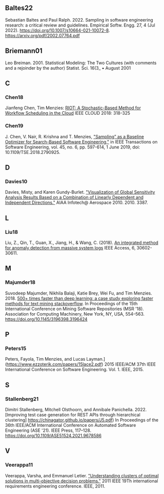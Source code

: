 
## Baltes22

Sebastian Baltes and Paul Ralph. 2022. Sampling in software engineering research: a critical review and guidelines. Empirical Softw. Engg. 27, 4 (Jul 2022). https://doi.org/10.1007/s10664-021-10072-8.
https://arxiv.org/pdf/2002.07764.pdf


## Briemann01

Leo Breiman. 2001.
Statistical Modeling: The Two Cultures (with comments and a rejoinder by the author)
Statist. Sci.
16(3_ • August 2001

## C

### Chen18

Jianfeng Chen, Tim Menzies:
  [RIOT: A Stochastic-Based Method for Workflow Scheduling in the Cloud](https://arxiv.org/pdf/1708.08127.pdf)
  IEEE CLOUD 2018: 318-325


### Chen19

J. Chen, V. Nair, R. Krishna and T. Menzies,
 ["Sampling” as a Baseline Optimizer for Search-Based Software Engineering,"](https://arxiv.org/pdf/1608.07617.pdf)
 in IEEE Transactions on Software Engineering, vol. 45, no. 6, pp. 597-614, 1 June 2019, doi: 10.1109/TSE.2018.2790925.

## D

###  Davies10

Davies, Misty, and Karen Gundy-Burlet. 
  ["Visualization of Global Sensitivity Analysis Results Based on a Combination of Linearly Dependent and Independent Directions."](https://ntrs.nasa.gov/api/citations/20110010856/downloads/20110010856.pdf)
  AIAA Infotech@ Aerospace 2010. 2010. 3387.



## L

### Liu18

Liu, Z., Qin, T., Guan, X., Jiang, H., & Wang, C. (2018).
  [An integrated method for anomaly detection from massive system logs](https://ieeexplore.ieee.org/stamp/stamp.jsp?arnumber=8371223)
  IEEE Access, 6, 30602-30611.

## M

### Majumder18

Suvodeep Majumder, Nikhila Balaji, Katie Brey, Wei Fu, and Tim Menzies. 2018.
[500+ times faster than deep learning: a case study exploring faster methods for text mining stackoverflow](https://arxiv.org/pdf/1802.05319.pdf).
In Proceedings of the 15th International Conference on Mining Software Repositories (MSR '18). Association for Computing Machinery, New York, NY, USA, 554–563. https://doi.org/10.1145/3196398.3196424

## P 

### Peters15
Peters, Fayola, Tim Menzies, and Lucas Layman.](https://www.ezzoterik.com/papers/15lace2.pdf)
    2015 IEEE/ACM 37th IEEE International Conference on Software Engineering. Vol. 1. IEEE, 2015.

## S

### Stallenberg21

Dimitri Stallenberg, Mitchell Olsthoorn, and Annibale Panichella. 2022. 
 [Improving test case generation for REST APIs through hierarchical clustering] https://chinagator.github.io/papers/J5.pdf)
 In Proceedings of the 36th IEEE/ACM International Conference on Automated Software Engineering (ASE '21). IEEE Press, 117–128. https://doi.org/10.1109/ASE51524.2021.9678586


## V

### Veerappa11

Veerappa, Varsha, and Emmanuel Letier.
  ["Understanding clusters of optimal solutions in multi-objective decision problems."](http://www0.cs.ucl.ac.uk/staff/e.letier/publications/2011-clusteringSolutions.pdf)
  2011 IEEE 19Th international requirements engineering conference. IEEE, 2011.




